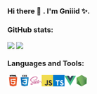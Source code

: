 ### Hi there 👋 . I'm Gniiid ✨. 

### GitHub stats:

<img align="center" src="https://github-readme-stats.vercel.app/api?username=keyding&show_icons=true&theme=merko" />
<img align="center" src="https://github-readme-stats.vercel.app/api/top-langs/?username=keyding&theme=merko" />

### Languages and Tools:

<img align="left" alt="HTML" width="26px" src="https://raw.githubusercontent.com/github/explore/master/topics/html/html.png" />
<img align="left" alt="CSS" width="26px" src="https://raw.githubusercontent.com/github/explore/master/topics/css/css.png" />
<img align="left" alt="Sass" width="26px" src="https://raw.githubusercontent.com/github/explore/master/topics/sass/sass.png" />
<img align="left" alt="JavaScript" width="26px" src="https://raw.githubusercontent.com/github/explore/master/topics/javascript/javascript.png" />
<img align="left" alt="TypeScript" width="26px" src="https://raw.githubusercontent.com/github/explore/master/topics/typescript/typescript.png" />
<img align="left" alt="Vue" width="26px" src="https://raw.githubusercontent.com/github/explore/master/topics/vue/vue.png" />
<!-- <img align="left" alt="React" width="26px" src="https://raw.githubusercontent.com/github/explore/master/topics/react/react.png" /> -->
<img align="left" alt="Node.js" width="26px" src="https://raw.githubusercontent.com/github/explore/master/topics/nodejs/nodejs.png" />
<!-- <img align="left" alt="Deno" width="26px" src="https://raw.githubusercontent.com/github/explore/master/topics/deno/deno.png" /> -->
<!-- <img align="left" alt="MongoDB" width="26px" src="https://raw.githubusercontent.com/github/explore/master/topics/mongodb/mongodb.png" /> -->
<!-- <img align="left" alt="Git" width="26px" src="https://raw.githubusercontent.com/github/explore/master/topics/git/git.png" /> -->
<!-- <img align="left" alt="Github" width="26px" src="https://raw.githubusercontent.com/github/explore/master/topics/github/github.png" />
<img align="left" alt="Terminal" width="26px" src="https://raw.githubusercontent.com/github/explore/master/topics/terminal/terminal.png" />
<img align="left" alt="Vim" width="26px" src="https://raw.githubusercontent.com/github/explore/master/topics/vim/vim.png" />
<img align="left" alt="Swift" width="26px" src="https://raw.githubusercontent.com/github/explore/master/topics/swift/swift.png" /> -->


